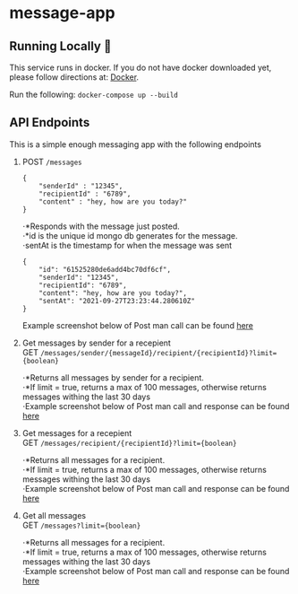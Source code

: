 # message-app

## Running Locally 💯
This service runs in docker. If you do not have docker downloaded yet, please follow directions at:
[Docker](https://docs.docker.com/get-docker/).

Run the following:
`docker-compose up --build`

## API Endpoints 

This is a simple enough messaging app with the following endpoints

1. POST ```/messages```
    
    ``` 
    {
        "senderId" : "12345",
        "recipientId" : "6789",
        "content" : "hey, how are you today?"
    }   
    ```
    ⋅*Responds with the message just posted.           
    ⋅*id is the unique id mongo db generates for the message.       
    ⋅sentAt is the timestamp for when the message was sent     
    ```
    {
        "id": "61525280de6add4bc70df6cf",
        "senderId": "12345",
        "recipientId": "6789",
        "content": "hey, how are you today?",
        "sentAt": "2021-09-27T23:23:44.280610Z"
    }
    ```
    Example screenshot below of Post man call can be found [here](https://github.com/elliotloftus/message-app/blob/main/postmanScreenshots/Post-example.png)

2. Get messages by sender for a recepient               
    GET ```/messages/sender/{messageId}/recipient/{recipientId}?limit={boolean}```

    ⋅*Returns all messages by sender for a recipient.         
    ⋅*If limit = true, returns a max of 100 messages, otherwise returns messages withing the last 30 days                   
    ⋅Example screenshot below of Post man call and response can be found [here](https://github.com/elliotloftus/message-app/blob/main/postmanScreenshots/Get-message-by-recipient-and-sender.png)

3. Get messages for a recepient              
    GET ```/messages/recipient/{recipientId}?limit={boolean}```

    ⋅*Returns all messages for a recipient.         
    ⋅*If limit = true, returns a max of 100 messages, otherwise returns messages withing the last 30 days                   
    ⋅Example screenshot below of Post man call and response can be found [here](https://github.com/elliotloftus/message-app/blob/main/postmanScreenshots/Get-message-by-recipient.png)

4. Get all messages             
   GET ```/messages?limit={boolean}```
   
    ⋅*Returns all messages for a recipient.         
    ⋅*If limit = true, returns a max of 100 messages, otherwise returns messages withing the last 30 days                   
    ⋅Example screenshot below of Post man call and response can be found [here](https://github.com/elliotloftus/message-app/blob/main/postmanScreenshots/Get-All-messages.png)
